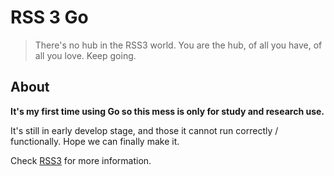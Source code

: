 # RSS 3 Go

> There's no hub in the RSS3 world. 
> You are the hub, of all you have, of all you love.
> Keep going.

## About

**It's my first time using Go so this mess is only for study and research use.**

It's still in early develop stage, and those it cannot run correctly / functionally. Hope we can finally make it.

Check [RSS3](https://rss3.io/) for more information.
